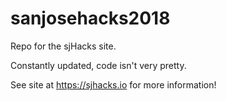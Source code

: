 # sanjosehacks2018

Repo for the sjHacks site.

Constantly updated, code isn't very pretty.

See site at <a href="sjhacks.io">https://sjhacks.io</a> for more information!
